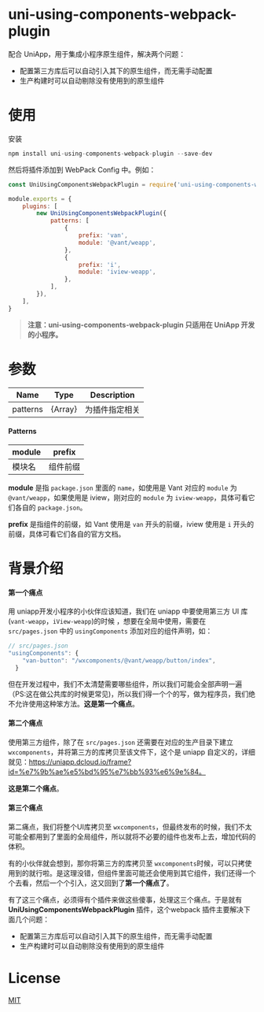 # uni-using-components-webpack-plugin

配合 UniApp，用于集成小程序原生组件，解决两个问题：

-   配置第三方库后可以自动引入其下的原生组件，而无需手动配置
-   生产构建时可以自动剔除没有使用到的原生组件

# 使用

安装

```javascript
npm install uni-using-components-webpack-plugin --save-dev
```

然后将插件添加到 WebPack Config 中。例如：

```javascript
const UniUsingComponentsWebpackPlugin = require('uni-using-components-webpack-plugin')

module.exports = {
    plugins: [
        new UniUsingComponentsWebpackPlugin({
            patterns: [
                {
                    prefix: 'van',
                    module: '@vant/weapp',
                },
                {
                    prefix: 'i',
                    module: 'iview-weapp',
                },
            ],
        }),
    ],
}
```

> **注意：uni-using-components-webpack-plugin 只适用在 UniApp 开发的小程序。**

# 参数

| Name     | Type            | **Description** |
| -------- | --------------- | --------------- |
| patterns | {Array<Object>} | 为插件指定相关  |

#### Patterns

| module | prefix   |
| ------ | -------- |
| 模块名 | 组件前缀 |

**module** 是指 `package.json` 里面的 `name`，如使用是 Vant 对应的 `module` 为`@vant/weapp`，如果使用是 iview，刚对应的 `module` 为 `iview-weapp`，具体可看它们各自的 `package.json`。

**prefix** 是指组件的前缀，如 Vant 使用是 `van` 开头的前缀，iview 使用是 `i` 开头的前缀，具体可看它们各自的官方文档。


# 背景介绍

#### 第一个痛点

用 uniapp开发小程序的小伙伴应该知道，我们在 uniapp 中要使用第三方 UI 库(`vant-weapp`，`iView-weapp`)的时候 ，想要在全局中使用，需要在 `src/pages.json` 中的 `usingComponents` 添加对应的组件声明，如：

```javascript
// src/pages.json
"usingComponents": {
    "van-button": "/wxcomponents/@vant/weapp/button/index",
  }
```

但在开发过程中，我们不太清楚需要哪些组件，所以我们可能会全部声明一遍（PS:这在做公共库的时候更常见)，所以我们得一个个的写，做为程序员，我们绝不允许使用这种笨方法。**这是第一个痛点**。

#### 第二个痛点

使用第三方组件，除了在 `src/pages.json` 还需要在对应的生产目录下建立 `wxcomponents`，并将第三方的库拷贝至该文件下，这个是 uniapp 自定义的，详细就见：https://uniapp.dcloud.io/frame?id=%e7%9b%ae%e5%bd%95%e7%bb%93%e6%9e%84。

**这是第二个痛点**。

#### 第三个痛点

第二痛点，我们将整个UI库拷贝至 `wxcomponents`，但最终发布的时候，我们不太可能全都用到了里面的全局组件，所以就将不必要的组件也发布上去，增加代码的体积。

有的小伙伴就会想到，那你将第三方的库拷贝至 `wxcomponents`时候，可以只拷使用到的就行啦。是这理没错，但组件里面可能还会使用到其它组件，我们还得一个个去看，然后一个个引入，这又回到了**第一个痛点了**。

有了这三个痛点，必须得有个插件来做这些傻事，处理这三个痛点。于是就有  **UniUsingComponentsWebpackPlugin**  插件，这个webpack 插件主要解决下面几个问题：

* 配置第三方库后可以自动引入其下的原生组件，而无需手动配置
* 生产构建时可以自动剔除没有使用到的原生组件 


# License

[MIT](http://opensource.org/licenses/MIT)
